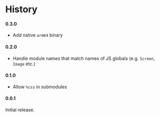 # History

#### 0.3.0
- Add native `arm64` binary

#### 0.2.0
- Handle module names that match names of JS globals (e.g. `Screen`, `Image` etc.)

#### 0.1.0
- Allow `%css` in submodules

#### 0.0.1
Initial release.
